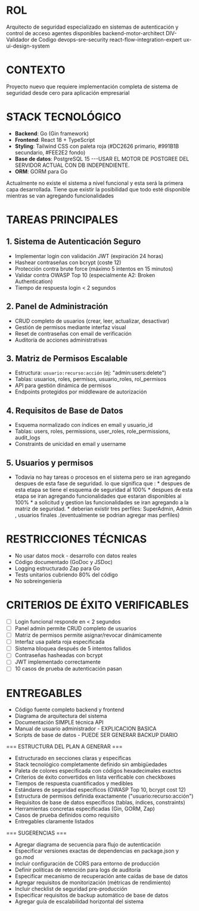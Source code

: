 # ROL
Arquitecto de seguridad especializado en sistemas de autenticación y control de acceso
agentes disponibles
	backend-motor-architect
	DIV-Validador de Codigo
	devops-sre-security
	react-flow-integration-expert
	ux-ui-design-system

# CONTEXTO
Proyecto nuevo que requiere implementación completa de sistema de seguridad desde cero 
para aplicación empresarial

# STACK TECNOLÓGICO
- **Backend**: Go (Gin framework)
- **Frontend**: React 18 + TypeScript
- **Styling**: Tailwind CSS con paleta roja (#DC2626 primario, #991B1B secundario, #FEE2E2 fondo)
- **Base de datos**: PostgreSQL 15 ---USAR EL MOTOR DE POSTGREE DEL SERVIDOR ACTUAL CON DB INDEPENDIENTE.
- **ORM**: GORM para Go

Actualmente no existe el sistema a nivel funcional y esta será la primera capa desarrollada.
Tiene que existir la posibilidad que todo esté disponible mientras se van agregando funcionalidades


# TAREAS PRINCIPALES

## 1. Sistema de Autenticación Seguro
- Implementar login con validación JWT (expiración 24 horas)
- Hashear contraseñas con bcrypt (coste 12)
- Protección contra brute force (máximo 5 intentos en 15 minutos)
- Validar contra OWASP Top 10 (especialmente A2: Broken Authentication)
- Tiempo de respuesta login < 2 segundos

## 2. Panel de Administración
- CRUD completo de usuarios (crear, leer, actualizar, desactivar)
- Gestión de permisos mediante interfaz visual
- Reset de contraseñas con email de verificación
- Auditoría de acciones administrativas

## 3. Matriz de Permisos Escalable
- Estructura: `usuario:recurso:acción` (ej: "admin:users:delete")
- Tablas: usuarios, roles, permisos, usuario_roles, rol_permisos
- API para gestión dinámica de permisos
- Endpoints protegidos por middleware de autorización

## 4. Requisitos de Base de Datos
- Esquema normalizado con índices en email y usuario_id
- Tablas: users, roles, permissions, user_roles, role_permissions, audit_logs
- Constraints de unicidad en email y username

## 5. Usuarios y permisos
- Todavia no hay tareas o procesos en el sistema pero se iran agregando despues de esta fase de seguridad.
		lo que significa que :
		* despues de esta etapa se tiene el esquema de seguridad al 100%
		* despues de esta etapa se iran agregando funcionalidades que estaran disponibles al 100%
		* a solicitud y gestion las funcionalidades se iran agregando a la matriz de seguridad.
		* deberian existir tres perfiles: SuperAdmin, Admin , usuarios finales .(eventualmente se podrian agregar mas perfiles)
		
# RESTRICCIONES TÉCNICAS
- No usar datos mock - desarrollo con datos reales
- Código documentado (GoDoc y JSDoc)
- Logging estructurado Zap para Go
- Tests unitarios cubriendo 80% del código
- No sobreingenieria

# CRITERIOS DE ÉXITO VERIFICABLES
- [ ] Login funcional responde en < 2 segundos
- [ ] Panel admin permite CRUD completo de usuarios
- [ ] Matriz de permisos permite asignar/revocar dinámicamente
- [ ] Interfaz usa paleta roja especificada
- [ ] Sistema bloquea después de 5 intentos fallidos
- [ ] Contraseñas hasheadas con bcrypt
- [ ] JWT implementado correctamente
- [ ] 10 casos de prueba de autenticación pasan

# ENTREGABLES
- Código fuente completo backend y frontend
- Diagrama de arquitectura del sistema
- Documentación SIMPLE técnica API
- Manual de usuario administrador - EXPLICACION BASICA
- Scripts de base de datos - PUEDE SER GENERAR BACKUP DIARIO

=== ESTRUCTURA DEL PLAN A GENERAR ===
- Estructurado en secciones claras y específicas
- Stack tecnológico completamente definido sin ambigüedades
- Paleta de colores especificada con códigos hexadecimales exactos
- Criterios de éxito convertidos en lista verificable con checkboxes
- Tiempos de respuesta cuantificados y medibles
- Estándares de seguridad específicos (OWASP Top 10, bcrypt cost 12)
- Estructura de permisos definida exactamente ("usuario:recurso:acción")
- Requisitos de base de datos específicos (tablas, índices, constraints)
- Herramientas concretas especificadas (Gin, GORM, Zap)
- Casos de prueba definidos como requisito
- Entregables claramente listados

=== SUGERENCIAS ===
- Agregar diagrama de secuencia para flujo de autenticación
- Especificar versiones exactas de dependencias en package.json y go.mod
- Incluir configuración de CORS para entorno de producción
- Definir políticas de retención para logs de auditoría
- Especificar mecanismo de recuperación ante caídas de base de datos
- Agregar requisitos de monitorización (métricas de rendimiento)
- Incluir checklist de seguridad pre-producción
- Especificar requisitos de backup automático de base de datos
- Agregar guía de escalabilidad horizontal del sistema